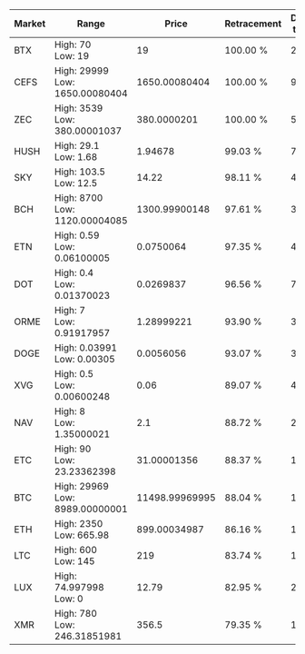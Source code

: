 | Market | Range | Price| Retracement | Doubles to 50% |
| --- | --- | --- | --- | --- |
| BTX | High: 70<br />Low: 19 | 19 | 100.00 % | 2.34 |
| CEFS | High: 29999<br />Low: 1650.00080404 | 1650.00080404 | 100.00 % | 9.59 |
| ZEC | High: 3539<br />Low: 380.00001037 | 380.0000201 | 100.00 % | 5.16 |
| HUSH | High: 29.1<br />Low: 1.68 | 1.94678 | 99.03 % | 7.91 |
| SKY | High: 103.5<br />Low: 12.5 | 14.22 | 98.11 % | 4.08 |
| BCH | High: 8700<br />Low: 1120.00004085 | 1300.99900148 | 97.61 % | 3.77 |
| ETN | High: 0.59<br />Low: 0.06100005 | 0.0750064 | 97.35 % | 4.34 |
| DOT | High: 0.4<br />Low: 0.01370023 | 0.0269837 | 96.56 % | 7.67 |
| ORME | High: 7<br />Low: 0.91917957 | 1.28999221 | 93.90 % | 3.07 |
| DOGE | High: 0.03991<br />Low: 0.00305 | 0.0056056 | 93.07 % | 3.83 |
| XVG | High: 0.5<br />Low: 0.00600248 | 0.06 | 89.07 % | 4.22 |
| NAV | High: 8<br />Low: 1.35000021 | 2.1 | 88.72 % | 2.23 |
| ETC | High: 90<br />Low: 23.23362398 | 31.00001356 | 88.37 % | 1.83 |
| BTC | High: 29969<br />Low: 8989.00000001 | 11498.99969995 | 88.04 % | 1.69 |
| ETH | High: 2350<br />Low: 665.98 | 899.00034987 | 86.16 % | 1.68 |
| LTC | High: 600<br />Low: 145 | 219 | 83.74 % | 1.70 |
| LUX | High: 74.997998<br />Low: 0 | 12.79 | 82.95 % | 2.93 |
| XMR | High: 780<br />Low: 246.31851981 | 356.5 | 79.35 % | 1.44 |
